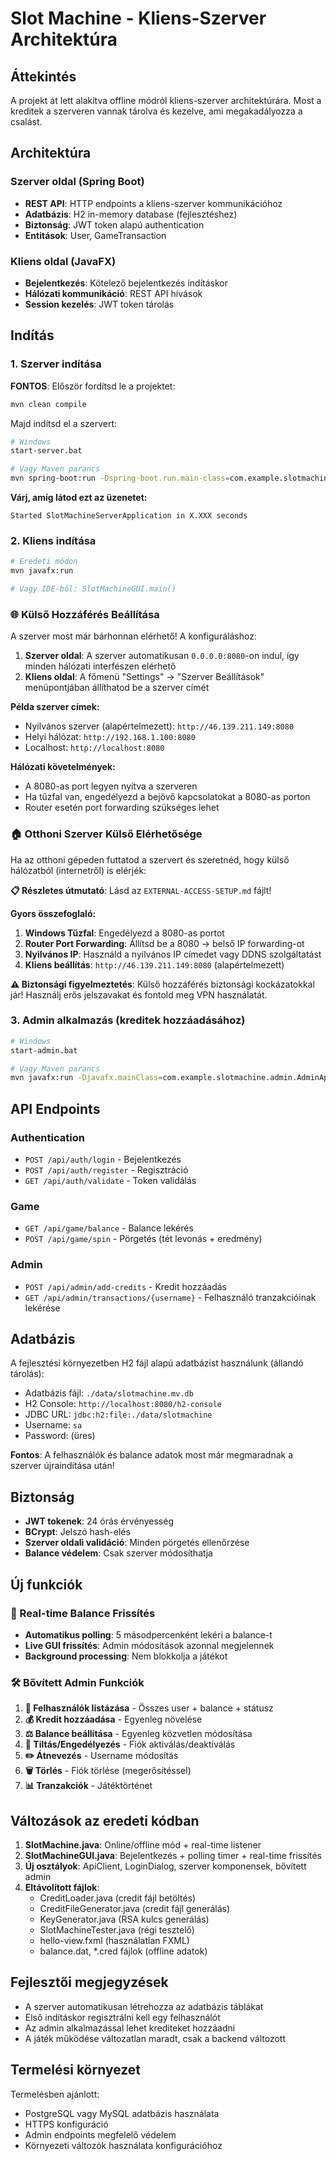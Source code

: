 # Slot Machine - Kliens-Szerver Architektúra

## Áttekintés

A projekt át lett alakítva offline módról kliens-szerver architektúrára. Most a kreditek a szerveren vannak tárolva és kezelve, ami megakadályozza a csalást.

## Architektúra

### Szerver oldal (Spring Boot)
- **REST API**: HTTP endpoints a kliens-szerver kommunikációhoz
- **Adatbázis**: H2 in-memory database (fejlesztéshez)
- **Biztonság**: JWT token alapú authentication
- **Entitások**: User, GameTransaction

### Kliens oldal (JavaFX)
- **Bejelentkezés**: Kötelező bejelentkezés indításkor
- **Hálózati kommunikáció**: REST API hívások
- **Session kezelés**: JWT token tárolás

## Indítás

### 1. Szerver indítása

**FONTOS**: Először fordítsd le a projektet:
```bash
mvn clean compile
```

Majd indítsd el a szervert:
```bash
# Windows
start-server.bat

# Vagy Maven parancs
mvn spring-boot:run -Dspring-boot.run.main-class=com.example.slotmachine.server.SlotMachineServerApplication
```

**Várj, amíg látod ezt az üzenetet:**
```
Started SlotMachineServerApplication in X.XXX seconds
```

### 2. Kliens indítása
```bash
# Eredeti módon
mvn javafx:run

# Vagy IDE-ből: SlotMachineGUI.main()
```

### 🌐 Külső Hozzáférés Beállítása

A szerver most már bárhonnan elérhető! A konfiguráláshoz:

1. **Szerver oldal**: A szerver automatikusan `0.0.0.0:8080`-on indul, így minden hálózati interfészen elérhető
2. **Kliens oldal**: A főmenü "Settings" → "Szerver Beállítások" menüpontjában állíthatod be a szerver címét

**Példa szerver címek:**
- Nyilvános szerver (alapértelmezett): `http://46.139.211.149:8080`
- Helyi hálózat: `http://192.168.1.100:8080`
- Localhost: `http://localhost:8080`

**Hálózati követelmények:**
- A 8080-as port legyen nyitva a szerveren
- Ha tűzfal van, engedélyezd a bejövő kapcsolatokat a 8080-as porton
- Router esetén port forwarding szükséges lehet

### 🏠 Otthoni Szerver Külső Elérhetősége

Ha az otthoni gépeden futtatod a szervert és szeretnéd, hogy külső hálózatból (internetről) is elérjék:

**📋 Részletes útmutató**: Lásd az `EXTERNAL-ACCESS-SETUP.md` fájlt!

**Gyors összefoglaló:**
1. **Windows Tűzfal**: Engedélyezd a 8080-as portot
2. **Router Port Forwarding**: Állítsd be a 8080 → belső IP forwarding-ot
3. **Nyilvános IP**: Használd a nyilvános IP címedet vagy DDNS szolgáltatást
4. **Kliens beállítás**: `http://46.139.211.149:8080` (alapértelmezett)

**⚠️ Biztonsági figyelmeztetés**: Külső hozzáférés biztonsági kockázatokkal jár! Használj erős jelszavakat és fontold meg VPN használatát.

### 3. Admin alkalmazás (kreditek hozzáadásához)
```bash
# Windows
start-admin.bat

# Vagy Maven parancs
mvn javafx:run -Djavafx.mainClass=com.example.slotmachine.admin.AdminApp
```

## API Endpoints

### Authentication
- `POST /api/auth/login` - Bejelentkezés
- `POST /api/auth/register` - Regisztráció
- `GET /api/auth/validate` - Token validálás

### Game
- `GET /api/game/balance` - Balance lekérés
- `POST /api/game/spin` - Pörgetés (tét levonás + eredmény)

### Admin
- `POST /api/admin/add-credits` - Kredit hozzáadás
- `GET /api/admin/transactions/{username}` - Felhasználó tranzakcióinak lekérése

## Adatbázis

A fejlesztési környezetben H2 fájl alapú adatbázist használunk (állandó tárolás):
- Adatbázis fájl: `./data/slotmachine.mv.db`
- H2 Console: `http://localhost:8080/h2-console`
- JDBC URL: `jdbc:h2:file:./data/slotmachine`
- Username: `sa`
- Password: (üres)

**Fontos**: A felhasználók és balance adatok most már megmaradnak a szerver újraindítása után!

## Biztonság

- **JWT tokenek**: 24 órás érvényesség
- **BCrypt**: Jelszó hash-elés
- **Szerver oldali validáció**: Minden pörgetés ellenőrzése
- **Balance védelem**: Csak szerver módosíthatja

## Új funkciók

### 🔄 Real-time Balance Frissítés
- **Automatikus polling**: 5 másodpercenként lekéri a balance-t
- **Live GUI frissítés**: Admin módosítások azonnal megjelennek
- **Background processing**: Nem blokkolja a játékot

### 🛠️ Bővített Admin Funkciók
1. **👥 Felhasználók listázása** - Összes user + balance + státusz
2. **💰 Kredit hozzáadása** - Egyenleg növelése
3. **⚖️ Balance beállítása** - Egyenleg közvetlen módosítása
4. **🚫 Tiltás/Engedélyezés** - Fiók aktiválás/deaktiválás
5. **✏️ Átnevezés** - Username módosítás
6. **🗑️ Törlés** - Fiók törlése (megerősítéssel)
7. **📊 Tranzakciók** - Játéktörténet

## Változások az eredeti kódban

1. **SlotMachine.java**: Online/offline mód + real-time listener
2. **SlotMachineGUI.java**: Bejelentkezés + polling timer + real-time frissítés
3. **Új osztályok**: ApiClient, LoginDialog, szerver komponensek, bővített admin
4. **Eltávolított fájlok**: 
   - CreditLoader.java (credit fájl betöltés)
   - CreditFileGenerator.java (credit fájl generálás) 
   - KeyGenerator.java (RSA kulcs generálás)
   - SlotMachineTester.java (régi tesztelő)
   - hello-view.fxml (használatlan FXML)
   - balance.dat, *.cred fájlok (offline adatok)

## Fejlesztői megjegyzések

- A szerver automatikusan létrehozza az adatbázis táblákat
- Első indításkor regisztrálni kell egy felhasználót
- Az admin alkalmazással lehet krediteket hozzáadni
- A játék működése változatlan maradt, csak a backend változott

## Termelési környezet

Termelésben ajánlott:
- PostgreSQL vagy MySQL adatbázis használata
- HTTPS konfiguráció
- Admin endpoints megfelelő védelem
- Környezeti változók használata konfigurációhoz
